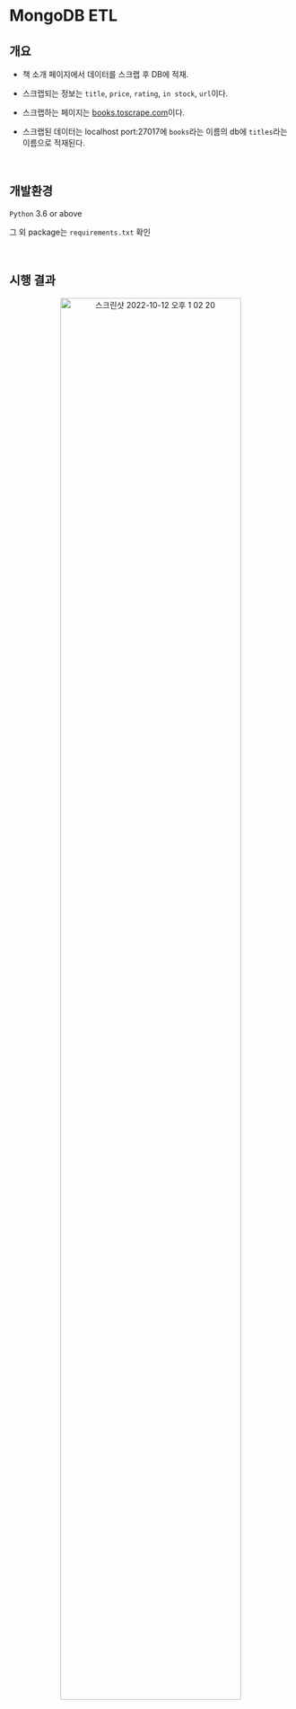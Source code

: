 <h1>MongoDB ETL</h1>
<h2>개요</h2>


- 책 소개 페이지에서 데이터를 스크랩 후 DB에 적재.

- 스크랩되는 정보는 `title`, `price`, `rating`, `in stock`, `url`이다. 


- 스크랩하는 페이지는 <a href="http://books.toscrape.com/">books.toscrape.com</a>이다. 


- 스크랩된 데이터는 localhost port:27017에 `books`라는 이름의 db에 `titles`라는 이름으로 적재된다. 
<br>

<h2>개발환경</h2>

`Python` 3.6 or above

그 외 package는 `requirements.txt` 확인

<br>


<h2>시행 결과</h2>
<p align="center"><img width=80% alt="스크린샷 2022-10-12 오후 1 02 20" src="https://user-images.githubusercontent.com/95471902/195249583-594b8f3e-995e-44c9-99b2-86c0b1b17a09.png"></p>
